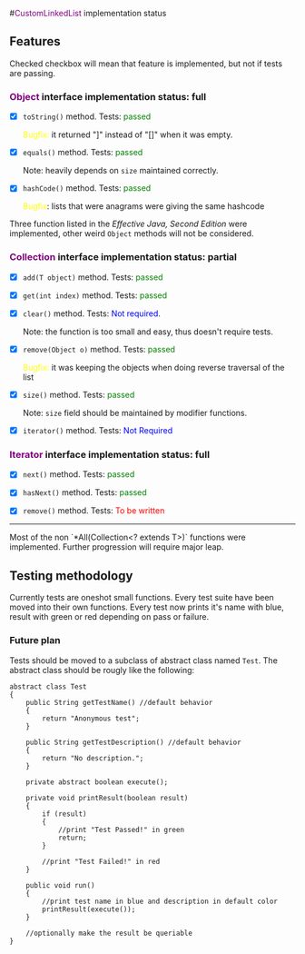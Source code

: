 #<font color="purple">CustomLinkedList</font> implementation status

<h2>Features</h2>

Checked checkbox will mean that feature is implemented, but not if tests are passing. 
 
<h3><font color="purple">Object</font> interface implementation status: full</h3>
 
 - [x] `toString()` method. Tests: <font color="green">passed</font>
 
   <font color="yellow">Bugfix:</font> it returned "]" instead of "[]" when it was empty.
 
 - [x] `equals()` method. Tests: <font color="green">passed</font>
 
   Note: heavily depends on `size` maintained correctly.
 
 - [x] `hashCode()` method. Tests: <font color="green">passed</font> 

   <font color="yellow">Bugfix</font>: lists that were anagrams were giving the same hashcode
   
Three function listed in the *Effective Java, Second Edition* were implemented, other weird `Object` methods will not be considered.
 
<h3><font color="purple">Collection</font> interface implementation status: partial</h3>

 - [x] `add(T object)` method. Tests: <font color="green">passed</font> 
 
 - [x] `get(int index)` method. Tests: <font color="green">passed</font> 
 
 - [x] `clear()` method. Tests: <font color="blue">Not required</font>.
 
    Note: the function is too small and easy, thus doesn't require tests.
    
 - [x] `remove(Object o)` method. Tests: <font color="green">passed</font>
 
   <font color="yellow">Bugfix:</font> it was keeping the objects when doing reverse traversal of the list
 
 - [x] `size()` method. Tests: <font color="green">passed</font>
 
    Note: `size` field should be maintained by modifier functions.
    
 - [x] `iterator()` method. Tests: <font color="blue">Not Required</font>
 
<h3><font color="purple">Iterator</font> interface implementation status: full</h3>

 - [x] `next()` method. Tests: <font color="green">passed</font>
 
 - [x] `hasNext()` method. Tests: <font color="green">passed</font>
 
 - [x] `remove()` method. Tests: <font color="red">To be written</font>

 
 <hr>   
Most of the non `*All(Collection&lt? extends T&gt)` functions were implemented. Further progression will require major leap.
 
<h2>Testing methodology</h2>

Currently tests are oneshot small functions. Every test suite have been moved into their own functions. Every test now prints it's name with blue, result with green or red depending on pass or failure.

<h3>Future plan</h3>

Tests should be moved to a subclass of abstract class named `Test`. The abstract class should be rougly like the following:
 
    abstract class Test
    {
        public String getTestName() //default behavior
        {
            return "Anonymous test";
        }
        
        public String getTestDescription() //default behavior
        {
            return "No description.";
        }
        
        private abstract boolean execute();
        
        private void printResult(boolean result)
        {
            if (result)
            {
                //print "Test Passed!" in green
                return;
            }
            
            //print "Test Failed!" in red
        }
        
        public void run()
        {
            //print test name in blue and description in default color
            printResult(execute());
        }
        
        //optionally make the result be queriable
    }